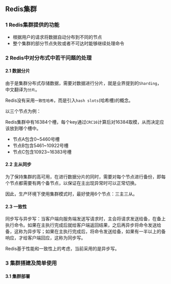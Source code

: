 ## Redis集群

### 1 Redis集群提供的功能

* 根据用户的请求将数据自动分布到不同的节点
* 整个集群的部分节点失败或者不可达时能够继续处理命令

### 2 Redis中对分布式中若干问题的处理

#### 2.1 数据分片

由于是集群分布式存储数据，需要对数据进行分片，就是业界提到的`Sharding`，中文翻译为`分片`。

Redis没有采用`一致性哈希`，而是引入`hash slots`(哈希槽)的概念。

以三个节点为例：

Redis集群中有16384个槽，每个key通过`CRC16`计算后对16384取模，从而决定应该放到哪个槽中。

* 节点A包含0~5460号槽
* 节点B包含5461~10922号槽
* 节点C包含10923~16383号槽

#### 2.2 主从同步

为了保持集群的高可用，在进行数据分片的同时，需要对每个节点进行备份，即每个节点都需要有两个备节点，以保证在主出现异常时可以正常切换。

因此，生产环境下使用集群模式时，最好使用6个节点：三主三从。

#### 2.3 一致性

同步写与异步写：当客户端向服务端发送写请求时，主会将请求发送给备，在备上执行命令。如果在主执行完成后就给客户端返回结果，之后再异步将命令发送给备，这称为异步写；如果在主执行完成后，将命令发送给备，如果有一半以上的备响应，才给客户端回应，这称为同步写。

Redis基于性能和一致性上的考虑，当前采用的是异步写。

### 3 集群搭建及简单使用

#### 3.1 集群部署

